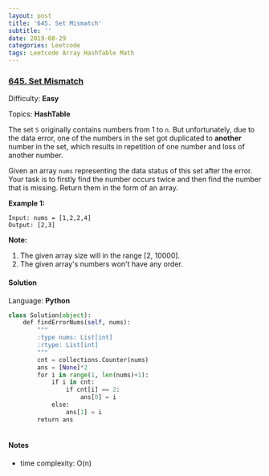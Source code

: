 ```yaml
---
layout: post
title: '645. Set Mismatch'
subtitle: ''
date: 2019-08-29
categories: Leetcode
tags: Leetcode Array HashTable Math
---
```

### [645\. Set Mismatch](https://leetcode.com/problems/set-mismatch/)

Difficulty: **Easy**

Topics: **HashTable**


The set `S` originally contains numbers from 1 to `n`. But unfortunately, due to the data error, one of the numbers in the set got duplicated to **another** number in the set, which results in repetition of one number and loss of another number.

Given an array `nums` representing the data status of this set after the error. Your task is to firstly find the number occurs twice and then find the number that is missing. Return them in the form of an array.

**Example 1:**  

```
Input: nums = [1,2,2,4]
Output: [2,3]
```

**Note:**  

1.  The given array size will in the range [2, 10000].
2.  The given array's numbers won't have any order.


#### Solution

Language: **Python**

```python
class Solution(object):
    def findErrorNums(self, nums):
        """
        :type nums: List[int]
        :rtype: List[int]
        """
        cnt = collections.Counter(nums)
        ans = [None]*2
        for i in range(1, len(nums)+1):
            if i in cnt:
                if cnt[i] == 2:
                    ans[0] = i
            else:
                ans[1] = i
        return ans
        
```
#### Notes
- time complexity: O(n)